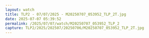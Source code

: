 ```yaml
---
layout: watch
title: TLP2 - 07/07/2025 - M20250707_053952_TLP_2T.jpg
date: 2025-07-07 05:39:52
permalink: /2025/07/07/watch/M20250707_053952_TLP_2
capture: TLP2/2025/202507/20250706/M20250707_053952_TLP_2T.jpg
---
```

